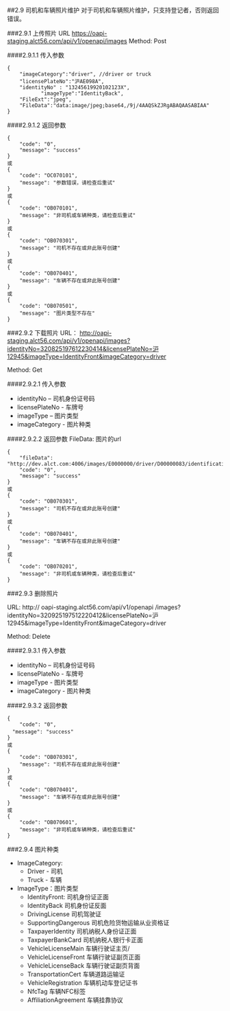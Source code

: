 
##2.9 司机和车辆照片维护
对于司机和车辆照片维护，只支持登记者，否则返回错误。

###2.9.1 <span id="2.9.1">上传照片</span>
URL https://oapi-staging.alct56.com/api/v1/openapi/images
Method: Post

####2.9.1.1 传入参数
```
{
	"imageCategory":"driver", //driver or truck
	"licensePlateNo":"沪AE098A",
	"identityNo" : "13245619920102123X",
           "imageType":"IdentityBack",   
	"FileExt":"jpeg",
	"FileData":"data:image/jpeg;base64,/9j/4AAQSkZJRgABAQAASABIAA"
}
```

####2.9.1.2 返回参数
```
{
    "code": "0",
    "message": "success"
}
或
{
    "code": "OC070101",
    "message": "参数错误，请检查后重试"
}
或
{
    "code": "OB070101",
    "message": "非司机或车辆种类，请检查后重试"
}
或
{
    "code": "OB070301",
    "message": "司机不存在或非此账号创建"
}
或
{
    "code": "OB070401",
    "message": "车辆不存在或非此账号创建"
}
或
{
    "code": "OB070501",
    "message": "图片类型不存在"
}
```

###2.9.2 <span id="2.9.2">下载照片</span>
URL： 
http://oapi-staging.alct56.com/api/v1/openapi/images?identityNo=320825197612230414&licensePlateNo=沪12945&imageType=IdentityFront&imageCategory=driver

Method: Get

####2.9.2.1 传入参数
* identityNo – 司机身份证号码
* licensePlateNo - 车牌号
* imageType – 图片类型
* imageCategory -  图片种类

####2.9.2.2 返回参数
FileData: 图片的url
```
{
    "fileData": "http://dev.alct.com:4006/images/E0000000/driver/D00000083/identificationBackUrl/identificationBackUrl20180123163119.jpeg",
    "code": "0",
    "message": "success"
}
或
{
    "code": "OB070301",
    "message": "司机不存在或非此账号创建"
}
或
{
    "code": "OB070401",
    "message": "车辆不存在或非此账号创建"
}
或
{
    "code": "OB070201",
    "message": "非司机或车辆种类，请检查后重试"
}
```
###2.9.3 <span id="2.9.3">删除照片</span>

URL:
http:// oapi-staging.alct56.com/api/v1/openapi /images?identityNo=320925197512220412&licensePlateNo=沪12945&imageType=IdentityFront&imageCategory=driver

Method: Delete

####2.9.3.1 传入参数
* identityNo – 司机身份证号码
* licensePlateNo - 车牌号
* imageType - 图片类型
* imageCategory -  图片种类

####2.9.3.2 返回参数
```
{
    "code": "0",
　"message": "success"
}
或
{
    "code": "OB070301",
    "message": "司机不存在或非此账号创建"
}
或
{
    "code": "OB070401",
    "message": "车辆不存在或非此账号创建"
}
或
{
    "code": "OB070601",
    "message": "非司机或车辆种类，请检查后重试"
}
```

###2.9.4 <span id="2.9.4">图片种类</span>
* ImageCategory: 
	* Driver  - 司机
	* Truck - 车辆
* ImageType：图片类型
	* IdentityFront: 司机身份证正面
	* IdentityBack   司机身份证反面
	* DrivingLicense 司机驾驶证
	* SupportingDangerous 司机危险货物运输从业资格证
	* TaxpayerIdentity 司机纳税人身份证正面
	* TaxpayerBankCard 司机纳税人银行卡正面
	* VehicleLicenseMain 车辆行驶证主页/
	* VehicleLicenseFront 车辆行驶证副页正面
	* VehicleLicenseBack  车辆行驶证副页背面
	* TransportationCert     车辆道路运输证
	* VehicleRegistration    车辆机动车登记证书
	* NfcTag 车辆NFC标签
	* AffiliationAgreement  车辆挂靠协议
